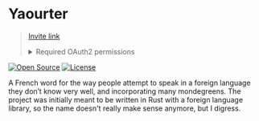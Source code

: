 # Yaourter

> [Invite link](https://discord.com/api/oauth2/authorize?client_id=583992813553713178&permissions=8&scope=applications.commands%20bot)
> <details><summary>Required OAuth2 permissions</summary>
>   <ul>
>     <li>Scopes
>       <ul>
>         <li><kbd>bot</kbd></li>
>         <li><kbd>applications.commands</kbd></li>
>       </ul>
>     </li>
>     <li>Bot permissions
>       <ul>
>         <li><kbd>Administrator</kbd></li>
>       </ul>
>     </li>
>   </ul>
> </details>

[![Open Source](https://img.shields.io/badge/open%20source-%E2%9D%A4-%23f44663.svg?style=flat-square)](https://opensource.org/)
[![License](https://img.shields.io/badge/license-MIT-yellow.svg?style=flat-square)](https://opensource.org/licenses/MIT)

A French word for the way people attempt to speak in a foreign language they don’t know very well, and incorporating many mondegreens.
The project was initially meant to be written in Rust with a foreign language library, so the name doesn't really make sense anymore, but I digress.
